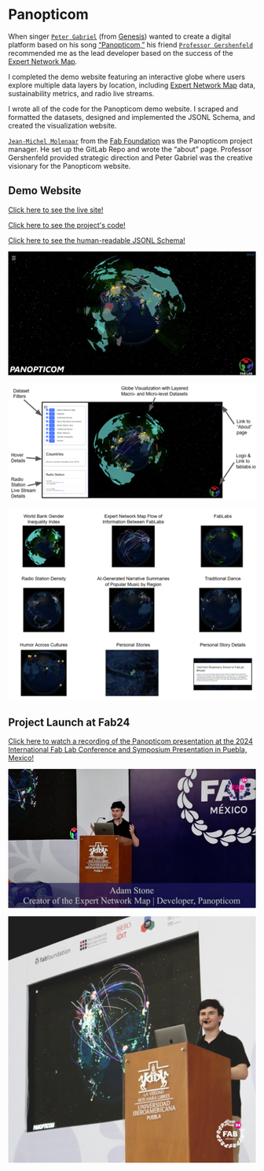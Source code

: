 # Panopticom

When singer [`Peter Gabriel`](https://petergabriel.com/) (from [Genesis](https://genesis-music.com/)) wanted to create a digital platform based on his song [“Panopticom,”](https://en.wikipedia.org/wiki/Panopticom) his friend [`Professor Gershenfeld`](https://ng.cba.mit.edu/) recommended me as the lead developer based on the success of the [Expert Network Map](../expert-network-map/index.md).

I completed the demo website featuring an interactive globe where users explore multiple data layers by location, including [Expert Network Map](../expert-network-map/index.md) data, sustainability metrics, and radio live streams.

I wrote all of the code for the Panopticom demo website. I scraped and formatted the datasets, designed and implemented the JSONL Schema, and created the visualization website. 

[`Jean-Michel Molenaar`](https://www.fablabs.io/users/jeanmichelmolenaar) from the [Fab Foundation](https://fabfoundation.org/) was the Panopticom project manager. He set up the GitLab Repo and wrote the “about” page. Professor Gershenfeld provided strategic direction and Peter Gabriel was the creative visionary for the Panopticom website.

## Demo Website

[Click here to see the live site!](https://adamnstone.github.io/Panopticom-ANS/)

[Click here to see the project's code!](https://github.com/adamnstone/Panopticom-ANS)

[Click here to see the human-readable JSONL Schema!](https://github.com/adamnstone/Panopticom-ANS/blob/master/standardized_json.md)

![Panopticom Website Hero Shot](../../assets/images/stem/panopticom/panop-web-hero.png)

![Panopticom Website Labeled Image](../../assets/images/stem/panopticom/panop-web-labeled.png)

![Panopticom Data Layers Slide](../../assets/images/stem/panopticom/panop-layers.png)

## Project Launch at Fab24

[Click here to watch a recording of the Panopticom presentation at the 2024 International Fab Lab Conference and Symposium Presentation in Puebla, Mexico!](https://youtu.be/nbQp-KVpF2M)

![Panopticom Presentation Image + Label](../../assets/images/stem/panopticom/panop-pres-live-label.png)

![Panopticom Presentation Image](../../assets/images/stem/panopticom/panop-pres.jpg)